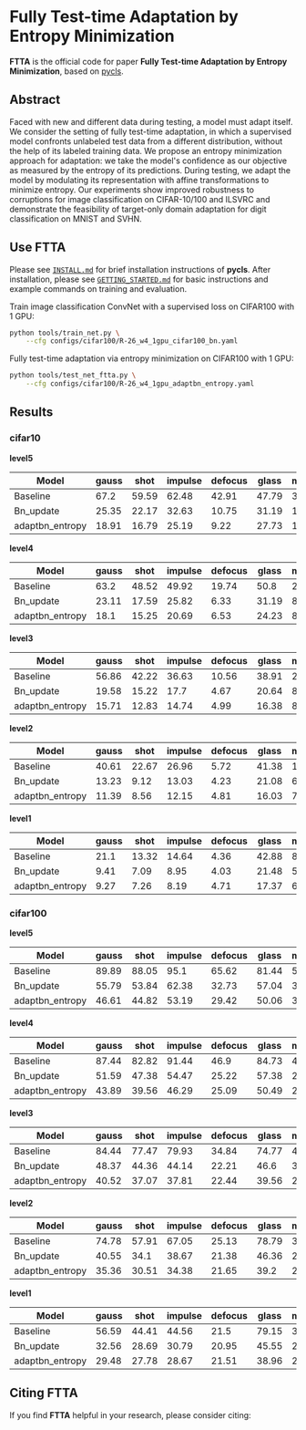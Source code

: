 # **Fully Test-time Adaptation by Entropy Minimization**

**FTTA** is the official code for paper **Fully Test-time Adaptation by Entropy Minimization**, based on [pycls](https://github.com/facebookresearch/pycls).

## Abstract

Faced with new and different data during testing, a model must adapt itself. We consider the setting of fully test-time adaptation, in which a supervised model confronts unlabeled test data from a different distribution, without the help of its labeled training data.  We propose an entropy minimization approach for adaptation: we take the model's confidence as our objective as measured by the entropy of its predictions.  During testing, we adapt the model by modulating its representation with affine transformations to minimize entropy.  Our experiments show improved robustness to corruptions for image classification on CIFAR-10/100 and ILSVRC and demonstrate the feasibility of target-only domain adaptation for digit classification on MNIST and SVHN.

## Use FTTA

Please see [`INSTALL.md`](docs/INSTALL.md) for brief installation instructions of **pycls**. After installation, please see [`GETTING_STARTED.md`](docs/GETTING_STARTED.md) for basic instructions and example commands on training and evaluation.

Train image classification ConvNet with a supervised loss on CIFAR100 with 1 GPU: 

```bash
python tools/train_net.py \
    --cfg configs/cifar100/R-26_w4_1gpu_cifar100_bn.yaml
```

Fully test-time adaptation via entropy minimization on CIFAR100 with 1 GPU: 

```bash
python tools/test_net_ftta.py \
    --cfg configs/cifar100/R-26_w4_1gpu_adaptbn_entropy.yaml
```

## Results

### cifar10

**level5**

| Model           | gauss | shot  | impulse | defocus | glass | motion | zoom  | snow  | frost | fog   | bright | contrast | elastic | pixelate | jpeg  |
| --------------- | ----- | ----- | ------- | ------- | ----- | ------ | ----- | ----- | ----- | ----- | ------ | -------- | ------- | -------- | ----- |
| Baseline        | 67.2  | 59.59 | 62.48   | 42.91   | 47.79 | 32.7   | 36.39 | 22.96 | 35.47 | 28.81 | 7.69   | 62.39    | 24.82   | 52.09    | 28.53 |
| Bn_update       | 25.35 | 22.17 | 32.63   | 10.75   | 31.19 | 10.77  | 9.94  | 13.9  | 14.17 | 11.07 | 6.19   | 10.01    | 18.54   | 17.72    | 25.53 |
| adaptbn_entropy | 18.91 | 16.79 | 25.19   | 9.22    | 27.73 | 11.07  | 9.13  | 12.51 | 12.49 | 10.14 | 6.64   | 7.87     | 17.88   | 11.99    | 19.9  |

**level4**

| Model           | gauss | shot  | impulse | defocus | glass | motion | zoom  | snow  | frost | fog  | bright | contrast | elastic | pixelate | jpeg  |
| --------------- | ----- | ----- | ------- | ------- | ----- | ------ | ----- | ----- | ----- | ---- | ------ | -------- | ------- | -------- | ----- |
| Baseline        | 63.2  | 48.52 | 49.92   | 19.74   | 50.8  | 23.86  | 26.37 | 17.18 | 25.18 | 10.9 | 5.73   | 20.37    | 19.97   | 31.87    | 23.52 |
| Bn_update       | 23.11 | 17.59 | 25.82   | 6.33    | 31.19 | 8.66   | 7.56  | 12.87 | 11.36 | 6.17 | 5.03   | 6.38     | 11.68   | 11.0     | 20.83 |
| adaptbn_entropy | 18.1  | 15.25 | 20.69   | 6.53    | 24.23 | 8.43   | 7.25  | 12.09 | 10.82 | 6.52 | 5.15   | 6.93     | 11.91   | 9.01     | 18.19 |

**level3**

| Model           | gauss | shot  | impulse | defocus | glass | motion | zoom  | snow  | frost | fog  | bright | contrast | elastic | pixelate | jpeg  |
| --------------- | ----- | ----- | ------- | ------- | ----- | ------ | ----- | ----- | ----- | ---- | ------ | -------- | ------- | -------- | ----- |
| Baseline        | 56.86 | 42.22 | 36.63   | 10.56   | 38.91 | 24.1   | 20.47 | 14.46 | 23.04 | 7.2  | 4.97   | 11.32    | 13.06   | 14.7     | 20.46 |
| Bn_update       | 19.58 | 15.22 | 17.7    | 4.67    | 20.64 | 8.98   | 6.75  | 11.61 | 10.88 | 5.17 | 4.62   | 5.57     | 7.35    | 7.78     | 18.39 |
| adaptbn_entropy | 15.71 | 12.83 | 14.74   | 4.99    | 16.38 | 8.32   | 6.75  | 11.56 | 10.29 | 6.15 | 4.96   | 5.48     | 8.02    | 7.89     | 15.42 |

**level2**

| Model           | gauss | shot  | impulse | defocus | glass | motion | zoom  | snow  | frost | fog  | bright | contrast | elastic | pixelate | jpeg  |
| --------------- | ----- | ----- | ------- | ------- | ----- | ------ | ----- | ----- | ----- | ---- | ------ | -------- | ------- | -------- | ----- |
| Baseline        | 40.61 | 22.67 | 26.96   | 5.72    | 41.38 | 15.53  | 14.67 | 18.69 | 13.94 | 5.5  | 4.36   | 7.8      | 8.85    | 10.23    | 18.25 |
| Bn_update       | 13.23 | 9.12  | 13.03   | 4.23    | 21.08 | 6.78   | 5.79  | 11.5  | 8.17  | 4.56 | 4.28   | 5.03     | 6.66    | 6.59     | 16.87 |
| adaptbn_entropy | 11.39 | 8.56  | 12.15   | 4.81    | 16.03 | 7.2    | 6.12  | 9.4   | 8.48  | 5.32 | 5.26   | 5.19     | 7.15    | 6.66     | 13.59 |

**level1**

| Model           | gauss | shot  | impulse | defocus | glass | motion | zoom | snow | frost | fog  | bright | contrast | elastic | pixelate | jpeg  |
| --------------- | ----- | ----- | ------- | ------- | ----- | ------ | ---- | ---- | ----- | ---- | ------ | -------- | ------- | -------- | ----- |
| Baseline        | 21.1  | 13.32 | 14.64   | 4.36    | 42.88 | 8.97   | 11.6 | 8.32 | 8.66  | 4.43 | 4.15   | 4.74     | 8.59    | 5.88     | 12.29 |
| Bn_update       | 9.41  | 7.09  | 8.95    | 4.03    | 21.48 | 5.55   | 5.87 | 7.14 | 6.39  | 4.25 | 4.02   | 4.18     | 6.96    | 5.49     | 10.87 |
| adaptbn_entropy | 9.27  | 7.26  | 8.19    | 4.71    | 17.37 | 6.06   | 6.01 | 7.71 | 6.64  | 4.93 | 4.84   | 4.75     | 7.7     | 6.14     | 10.78 |





### cifar100

**level5**

| Model           | gauss | shot  | impulse | defocus | glass | motion | zoom  | snow  | frost | fog   | bright | contrast | elastic | pixelate | jpeg  |
| --------------- | ----- | ----- | ------- | ------- | ----- | ------ | ----- | ----- | ----- | ----- | ------ | -------- | ------- | -------- | ----- |
| Baseline        | 89.89 | 88.05 | 95.1    | 65.62   | 81.44 | 55.63  | 58.96 | 52.99 | 65.9  | 59.11 | 31.85  | 77.76    | 51.43   | 76.49    | 57.59 |
| Bn_update       | 55.79 | 53.84 | 62.38   | 32.73   | 57.04 | 33.6   | 31.37 | 39.71 | 39.97 | 38.24 | 26.38  | 31.85    | 42.86   | 39.51    | 54.59 |
| adaptbn_entropy | 46.61 | 44.82 | 53.19   | 29.42   | 50.06 | 31.04  | 28.83 | 35.95 | 36.46 | 32.96 | 26.6   | 27.38    | 40.77   | 33.36    | 45.89 |

**level4**

| Model           | gauss | shot  | impulse | defocus | glass | motion | zoom  | snow  | frost | fog   | bright | contrast | elastic | pixelate | jpeg  |
| --------------- | ----- | ----- | ------- | ------- | ----- | ------ | ----- | ----- | ----- | ----- | ------ | -------- | ------- | -------- | ----- |
| Baseline        | 87.44 | 82.82 | 91.44   | 46.9    | 84.73 | 47.97  | 51.4  | 44.41 | 56.08 | 36.15 | 25.51  | 46.82    | 44.34   | 60.05    | 52.99 |
| Bn_update       | 51.59 | 47.38 | 54.47   | 25.22   | 57.38 | 29.96  | 28.01 | 36.59 | 35.77 | 28.18 | 23.3   | 25.28    | 34.3    | 31.62    | 50.18 |
| adaptbn_entropy | 43.89 | 39.56 | 46.29   | 25.09   | 50.49 | 28.55  | 26.94 | 34.71 | 33.19 | 27.03 | 23.95  | 23.74    | 33.48   | 28.77    | 41.5  |

**level3**

| Model           | gauss | shot  | impulse | defocus | glass | motion | zoom  | snow  | frost | fog   | bright | contrast | elastic | pixelate | jpeg  |
| --------------- | ----- | ----- | ------- | ------- | ----- | ------ | ----- | ----- | ----- | ----- | ------ | -------- | ------- | -------- | ----- |
| Baseline        | 84.44 | 77.47 | 79.93   | 34.84   | 74.77 | 48.33  | 45.34 | 41.39 | 54.72 | 28.97 | 23.27  | 35.31    | 36.81   | 39.75    | 49.24 |
| Bn_update       | 48.37 | 44.36 | 44.14   | 22.21   | 46.6  | 30.73  | 25.67 | 34.35 | 35.16 | 24.12 | 22.26  | 23.67    | 26.91   | 27.16    | 46.79 |
| adaptbn_entropy | 40.52 | 37.07 | 37.81   | 22.44   | 39.56 | 28.79  | 25.23 | 32.16 | 33.13 | 24.22 | 23.01  | 23.0     | 27.36   | 26.33    | 39.7  |

**level2**

| Model           | gauss | shot  | impulse | defocus | glass | motion | zoom  | snow  | frost | fog   | bright | contrast | elastic | pixelate | jpeg  |
| --------------- | ----- | ----- | ------- | ------- | ----- | ------ | ----- | ----- | ----- | ----- | ------ | -------- | ------- | -------- | ----- |
| Baseline        | 74.78 | 57.91 | 67.05   | 25.13   | 78.79 | 39.13  | 38.58 | 47.73 | 42.55 | 25.2  | 21.97  | 28.71    | 30.03   | 33.16    | 46.62 |
| Bn_update       | 40.55 | 34.1  | 38.67   | 21.38   | 46.36 | 26.84  | 24.14 | 34.57 | 30.59 | 22.57 | 21.51  | 22.31    | 25.24   | 25.42    | 43.55 |
| adaptbn_entropy | 35.36 | 30.51 | 34.38   | 21.65   | 39.2  | 26.46  | 23.92 | 31.37 | 30.0  | 23.01 | 22.01  | 22.48    | 26.01   | 25.56    | 37.4  |

**level1**

| Model           | gauss | shot  | impulse | defocus | glass | motion | zoom  | snow  | frost | fog   | bright | contrast | elastic | pixelate | jpeg  |
| --------------- | ----- | ----- | ------- | ------- | ----- | ------ | ----- | ----- | ----- | ----- | ------ | -------- | ------- | -------- | ----- |
| Baseline        | 56.59 | 44.41 | 44.56   | 21.5    | 79.15 | 30.49  | 33.77 | 29.99 | 32.86 | 21.93 | 21.37  | 22.3     | 9.5     | 25.66    | 37.92 |
| Bn_update       | 32.56 | 28.69 | 30.79   | 20.95   | 45.55 | 24.35  | 23.52 | 26.56 | 26.27 | 21.07 | 21.12  | 21.14    | 26.23   | 23.9     | 35.75 |
| adaptbn_entropy | 29.48 | 27.78 | 28.67   | 21.51   | 38.96 | 24.32  | 23.58 | 26.12 | 26.87 | 21.54 | 21.62  | 21.58    | 26.48   | 23.91    | 31.72 |


## Citing FTTA

If you find **FTTA** helpful in your research, please consider citing:

```latex

```

<!-- ## License

**FTTA** is released under the MIT license. Please see the [LICENSE](LICENSE) file for more information. -->

